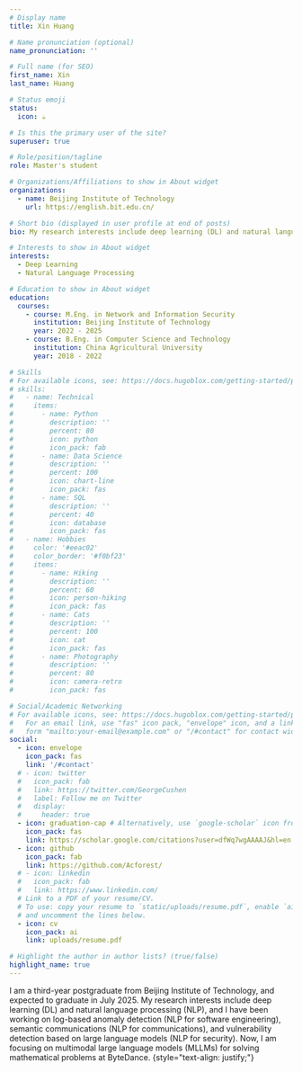 ```yaml
---
# Display name
title: Xin Huang

# Name pronunciation (optional)
name_pronunciation: ''

# Full name (for SEO)
first_name: Xin
last_name: Huang

# Status emoji
status:
  icon: ☕️

# Is this the primary user of the site?
superuser: true

# Role/position/tagline
role: Master's student

# Organizations/Affiliations to show in About widget
organizations:
  - name: Beijing Institute of Technology
    url: https://english.bit.edu.cn/

# Short bio (displayed in user profile at end of posts)
bio: My research interests include deep learning (DL) and natural language processing (NLP).

# Interests to show in About widget
interests:
  - Deep Learning
  - Natural Language Processing

# Education to show in About widget
education:
  courses:
    - course: M.Eng. in Network and Information Security
      institution: Beijing Institute of Technology
      year: 2022 - 2025
    - course: B.Eng. in Computer Science and Technology
      institution: China Agricultural University
      year: 2018 - 2022

# Skills
# For available icons, see: https://docs.hugoblox.com/getting-started/page-builder/#icons
# skills:
#   - name: Technical
#     items:
#       - name: Python
#         description: ''
#         percent: 80
#         icon: python
#         icon_pack: fab
#       - name: Data Science
#         description: ''
#         percent: 100
#         icon: chart-line
#         icon_pack: fas
#       - name: SQL
#         description: ''
#         percent: 40
#         icon: database
#         icon_pack: fas
#   - name: Hobbies
#     color: '#eeac02'
#     color_border: '#f0bf23'
#     items:
#       - name: Hiking
#         description: ''
#         percent: 60
#         icon: person-hiking
#         icon_pack: fas
#       - name: Cats
#         description: ''
#         percent: 100
#         icon: cat
#         icon_pack: fas
#       - name: Photography
#         description: ''
#         percent: 80
#         icon: camera-retro
#         icon_pack: fas

# Social/Academic Networking
# For available icons, see: https://docs.hugoblox.com/getting-started/page-builder/#icons
#   For an email link, use "fas" icon pack, "envelope" icon, and a link in the
#   form "mailto:your-email@example.com" or "/#contact" for contact widget.
social:
  - icon: envelope
    icon_pack: fas
    link: '/#contact'
  # - icon: twitter
  #   icon_pack: fab
  #   link: https://twitter.com/GeorgeCushen
  #   label: Follow me on Twitter
  #   display:
  #     header: true
  - icon: graduation-cap # Alternatively, use `google-scholar` icon from `ai` icon pack
    icon_pack: fas
    link: https://scholar.google.com/citations?user=dfWq7wgAAAAJ&hl=en
  - icon: github
    icon_pack: fab
    link: https://github.com/Acforest/
  # - icon: linkedin
  #   icon_pack: fab
  #   link: https://www.linkedin.com/
  # Link to a PDF of your resume/CV.
  # To use: copy your resume to `static/uploads/resume.pdf`, enable `ai` icons in `params.yaml`,
  # and uncomment the lines below.
  - icon: cv
    icon_pack: ai
    link: uploads/resume.pdf

# Highlight the author in author lists? (true/false)
highlight_name: true
---
```


I am a third-year postgraduate from Beijing Institute of Technology, and expected to graduate in July 2025. My research interests include deep learning (DL) and natural language processing (NLP), and I have been working on log-based anomaly detection (NLP for software engineering), semantic communications (NLP for communications), and vulnerability detection based on large language models (NLP for security). Now, I am focusing on multimodal large language models (MLLMs) for solving mathematical problems at ByteDance.
{style="text-align: justify;"}
